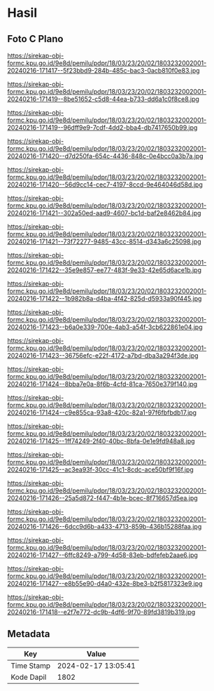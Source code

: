 # Hasil

## Foto C Plano

https://sirekap-obj-formc.kpu.go.id/9e8d/pemilu/pdpr/18/03/23/20/02/1803232002001-20240216-171417--5f23bbd9-284b-485c-bac3-0acb810f0e83.jpg

https://sirekap-obj-formc.kpu.go.id/9e8d/pemilu/pdpr/18/03/23/20/02/1803232002001-20240216-171419--8be51652-c5d8-44ea-b733-dd6a1c0f8ce8.jpg

https://sirekap-obj-formc.kpu.go.id/9e8d/pemilu/pdpr/18/03/23/20/02/1803232002001-20240216-171419--96dff9e9-7cdf-4dd2-bba4-db7417650b99.jpg

https://sirekap-obj-formc.kpu.go.id/9e8d/pemilu/pdpr/18/03/23/20/02/1803232002001-20240216-171420--d7d250fa-654c-4436-848c-0e4bcc0a3b7a.jpg

https://sirekap-obj-formc.kpu.go.id/9e8d/pemilu/pdpr/18/03/23/20/02/1803232002001-20240216-171420--56d9cc14-cec7-4197-8ccd-9e464046d58d.jpg

https://sirekap-obj-formc.kpu.go.id/9e8d/pemilu/pdpr/18/03/23/20/02/1803232002001-20240216-171421--302a50ed-aad9-4607-bc1d-baf2e8462b84.jpg

https://sirekap-obj-formc.kpu.go.id/9e8d/pemilu/pdpr/18/03/23/20/02/1803232002001-20240216-171421--73f72277-9485-43cc-8514-d343a6c25098.jpg

https://sirekap-obj-formc.kpu.go.id/9e8d/pemilu/pdpr/18/03/23/20/02/1803232002001-20240216-171422--35e9e857-ee77-483f-9e33-42e65d6ace1b.jpg

https://sirekap-obj-formc.kpu.go.id/9e8d/pemilu/pdpr/18/03/23/20/02/1803232002001-20240216-171422--1b982b8a-d4ba-4f42-825d-d5933a90f445.jpg

https://sirekap-obj-formc.kpu.go.id/9e8d/pemilu/pdpr/18/03/23/20/02/1803232002001-20240216-171423--b6a0e339-700e-4ab3-a54f-3cb622861e04.jpg

https://sirekap-obj-formc.kpu.go.id/9e8d/pemilu/pdpr/18/03/23/20/02/1803232002001-20240216-171423--36756efc-e22f-4172-a7bd-dba3a294f3de.jpg

https://sirekap-obj-formc.kpu.go.id/9e8d/pemilu/pdpr/18/03/23/20/02/1803232002001-20240216-171424--8bba7e0a-8f6b-4cfd-81ca-7650e379f140.jpg

https://sirekap-obj-formc.kpu.go.id/9e8d/pemilu/pdpr/18/03/23/20/02/1803232002001-20240216-171424--c9e855ca-93a8-420c-82a1-97f6fbfbdb17.jpg

https://sirekap-obj-formc.kpu.go.id/9e8d/pemilu/pdpr/18/03/23/20/02/1803232002001-20240216-171425--1ff74249-2f40-40bc-8bfa-0e1e9fd948a8.jpg

https://sirekap-obj-formc.kpu.go.id/9e8d/pemilu/pdpr/18/03/23/20/02/1803232002001-20240216-171425--ac3ea93f-30cc-41c1-8cdc-ace50bf9f16f.jpg

https://sirekap-obj-formc.kpu.go.id/9e8d/pemilu/pdpr/18/03/23/20/02/1803232002001-20240216-171426--25a5d872-f447-4b1e-bcec-8f716657d5ea.jpg

https://sirekap-obj-formc.kpu.go.id/9e8d/pemilu/pdpr/18/03/23/20/02/1803232002001-20240216-171426--6dcc9d6b-a433-4713-859b-436b15288faa.jpg

https://sirekap-obj-formc.kpu.go.id/9e8d/pemilu/pdpr/18/03/23/20/02/1803232002001-20240216-171427--6ffc8249-a799-4d58-83eb-bdfefeb2aae6.jpg

https://sirekap-obj-formc.kpu.go.id/9e8d/pemilu/pdpr/18/03/23/20/02/1803232002001-20240216-171427--e8b55e90-d4a0-432e-8be3-b2f5817323e9.jpg

https://sirekap-obj-formc.kpu.go.id/9e8d/pemilu/pdpr/18/03/23/20/02/1803232002001-20240216-171418--e2f7e772-dc9b-4df6-9f70-89fd3819b319.jpg


## Metadata

| Key        | Value               |
| ---------- | ------------------- |
| Time Stamp | 2024-02-17 13:05:41 |
| Kode Dapil | 1802                |



